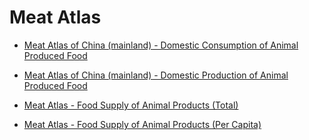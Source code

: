 # Meat Atlas

- [Meat Atlas of China (mainland) - Domestic Consumption of Animal Produced Food](_posts/2019-12-15-MeatAtlas_ChinaMainland_DomesticFoodConsumption.md)

- [Meat Atlas of China (mainland) - Domestic Production of Animal Produced Food](_posts/2019-12-18-MeatAtlas_ChinaMainland_DomesticAnimalProduction.md)

- [Meat Atlas - Food Supply of Animal Products (Total)](_posts/2019-12-24-FoodSupply_AnimalProducts_Total.md)

- [Meat Atlas - Food Supply of Animal Products (Per Capita)](_posts/2019-12-24-FoodSupply_AnimalProducts_PerCapita.md)